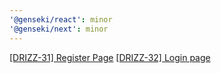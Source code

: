```yaml
---
'@genseki/react': minor
'@genseki/next': minor
---
```


[[DRIZZ-31] Register Page](https://app.plane.so/softnetics/browse/DRIZZ-31/)
[[DRIZZ-32] Login page](https://app.plane.so/softnetics/browse/DRIZZ-32/)
